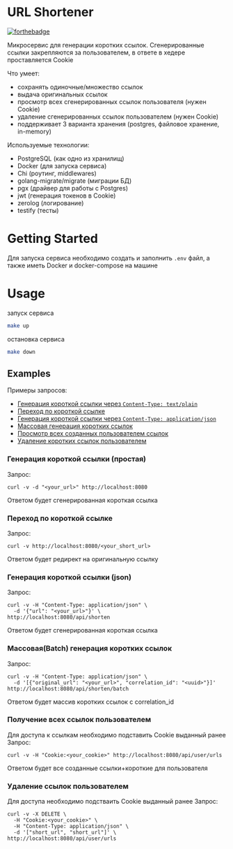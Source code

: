# URL Shortener

[![forthebadge](https://forthebadge.com/images/badges/made-with-go.svg)](https://forthebadge.com)

Микросервис для генерации коротких ссылок.
Сгенерированные ссылки закрепляются за пользователем, в ответе в хедере проставляется Cookie

Что умеет:
- сохранять одиночные/множество ссылок
- выдача оригинальных ссылок
- просмотр всех сгенерированных ссылок пользователя (нужен Cookie)
- удаление сгенерированных ссылок пользователем (нужен Cookie)
- поддерживает 3 варианта хранения (postgres, файловое хранение, in-memory)

Используемые технологии:
- PostgreSQL (как одно из хранилищ)
- Docker (для запуска сервиса)
- Chi (роутинг, middlewares)
- golang-migrate/migrate (миграции БД)
- pgx (драйвер для работы с Postgres)
- jwt (генерация токенов в Cookie)
- zerolog (логирование)
- testify (тесты)

# Getting Started

Для запуска сервиса необходимо создать и заполнить `.env` файл, а также иметь Docker и docker-compose на машине

# Usage

запуск сервиса
```sh
make up
```

остановка сервиса
```sh
make down
```


## Examples

Примеры запросов:
- [Генерация короткой ссылки через `Content-Type: text/plain`](#gen_short_simple)
- [Переход по короткой ссылке](#get_original_url)
- [Генерация короткой ссылки через `Content-Type: application/json`](#gen_short_json)
- [Массовая генерация коротких ссылок](#gen_short_batch)
- [Просмотр всех созданных пользователем ссылок](#get_user_urls)
- [Удаление коротких ссылок пользователем](#delete_user_urls)

### Генерация короткой ссылки (простая) <a name="gen_short_simple"></a>

Запрос:
```curl
curl -v -d "<your_url>" http://localhost:8080
```
Ответом будет сгенерированная короткая ссылка

### Переход по короткой ссылке <a name="get_original_url"></a>

Запрос:
```curl
curl -v http://localhost:8080/<your_short_url>
```
Ответом будет редирект на оригинальную ссылку

### Генерация короткой ссылки (json) <a name="gen_short_json"></a>

Запрос:
```curl
curl -v -H "Content-Type: application/json" \
  -d '{"url": "<your_url>"}' \
http://localhost:8080/api/shorten
```
Ответом будет сгенерированная короткая ссылка

### Массовая(Batch) генерация коротких ссылок <a name="gen_short_batch"></a>

Запрос:
```curl
curl -v -H "Content-Type: application/json" \
  -d '[{"original_url": "<your_url>", "correlation_id": "<uuid>"}]'
http://localhost:8080/api/shorten/batch
```
Ответом будет массив коротких ссылок с correlation_id

### Получение всех ссылок пользователем <a name="get_user_urls"></a>

Для доступа к ссылкам необходимо подставить Cookie выданный ранее 
Запрос:
```curl
curl -v -H "Cookie:<your_cookie>" http://localhost:8080/api/user/urls
```
Ответом будет все созданные ссылки+короткие для пользователя

### Удаление ссылок пользователем <a name="delete_user_urls"></a>

Для доступа необходимо подстваить Cookie выданный ранее
Запрос:
```curl
curl -v -X DELETE \
  -H "Cookie:<your_cookie>" \
  -H "Content-Type: application/json" \
  -d '["short_url", "short_url"]' \
http://localhost:8080/api/user/urls
```
